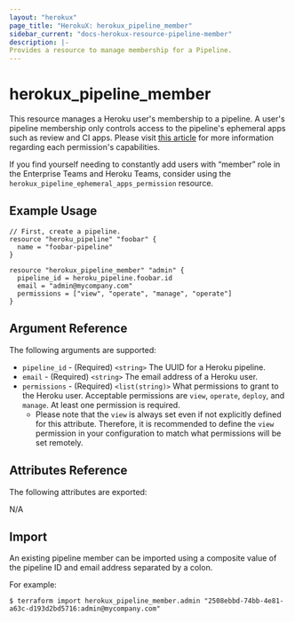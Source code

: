 ```yaml
---
layout: "herokux"
page_title: "HerokuX: herokux_pipeline_member"
sidebar_current: "docs-herokux-resource-pipeline-member"
description: |-
Provides a resource to manage membership for a Pipeline.
---
```


# herokux_pipeline_member

This resource manages a Heroku user's membership to a pipeline. A user's pipeline membership only controls access to the
pipeline's ephemeral apps such as review and CI apps. Please visit [this article](https://devcenter.heroku.com/articles/pipelines#permissions-and-capabilities)
for more information regarding each permission's capabilities.

If you find yourself needing to constantly add users with “member” role in the Enterprise Teams and Heroku Teams,
consider using the `herokux_pipeline_ephemeral_apps_permission` resource.

## Example Usage

```hcl-terraform
// First, create a pipeline.
resource "heroku_pipeline" "foobar" {
  name = "foobar-pipeline"
}

resource "herokux_pipeline_member" "admin" {
  pipeline_id = heroku_pipeline.foobar.id
  email = "admin@mycompany.com"
  permissions = ["view", "operate", "manage", "operate"]
}
```

## Argument Reference

The following arguments are supported:

* `pipeline_id` - (Required) `<string>` The UUID for a Heroku pipeline.
* `email` - (Required) `<string>` The email address of a Heroku user.
* `permissions` - (Required) `<list(string)>` What permissions to grant to the Heroku user. Acceptable permissions are
  `view`, `operate`, `deploy`, and `manage`. At least one permission is required.
    * Please note that the `view` is always set even if not explicitly defined for this attribute. Therefore, it is
      recommended to define the `view` permission in your configuration to match what permissions will be set remotely.

## Attributes Reference

The following attributes are exported:

N/A

## Import

An existing pipeline member can be imported using a composite value of the pipeline ID and email address separated
by a colon.

For example:

```shell script
$ terraform import herokux_pipeline_member.admin "2508ebbd-74bb-4e81-a63c-d193d2bd5716:admin@mycompany.com"
```
